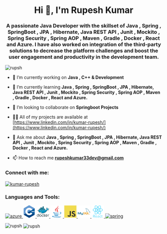 <h1 align="center">Hi 👋, I'm Rupesh Kumar</h1>
<h3 align="center">A passionate Java Developer with the skillset of Java , Spring , SpringBoot , JPA , Hibernate, Java REST API , Junit , Mockito , Spring Security , Spring AOP , Maven , Gradle , Docker , React and Azure. I have also worked on integration of the third-party solutions to decrease the platform challenges and boost the user engagement and productivity in the development team.</h3>

<p align="left"> <img src="https://komarev.com/ghpvc/?username=rupsh&label=Profile%20views&color=0e75b6&style=flat" alt="rupsh" /> </p>

- 🔭 I’m currently working on **Java , C++ & Development**

- 🌱 I’m currently learning **Java , Spring , SpringBoot , JPA , Hibernate, Java REST API , Junit , Mockito , Spring Security , Spring AOP , Maven , Gradle , Docker , React and Azure.**

- 👯 I’m looking to collaborate on **Springboot Projects**

- 👨‍💻 All of my projects are available at [https://www.linkedin.com/in/kumar-rupesh/](https://www.linkedin.com/in/kumar-rupesh/)

- 💬 Ask me about **Java , Spring , SpringBoot , JPA , Hibernate, Java REST API , Junit , Mockito , Spring Security , Spring AOP , Maven , Gradle , Docker , React and Azure.**

- 📫 How to reach me **rupeshkumar33dev@gmail.com**

<h3 align="left">Connect with me:</h3>
<p align="left">
<a href="https://linkedin.com/in/kumar-rupesh" target="blank"><img align="center" src="https://raw.githubusercontent.com/rahuldkjain/github-profile-readme-generator/master/src/images/icons/Social/linked-in-alt.svg" alt="kumar-rupesh" height="30" width="40" /></a>
</p>

<h3 align="left">Languages and Tools:</h3>
<p align="left"> <a href="https://azure.microsoft.com/en-in/" target="_blank" rel="noreferrer"> <img src="https://www.vectorlogo.zone/logos/microsoft_azure/microsoft_azure-icon.svg" alt="azure" width="40" height="40"/> </a> <a href="https://www.w3schools.com/cpp/" target="_blank" rel="noreferrer"> <img src="https://raw.githubusercontent.com/devicons/devicon/master/icons/cplusplus/cplusplus-original.svg" alt="cplusplus" width="40" height="40"/> </a> <a href="https://www.docker.com/" target="_blank" rel="noreferrer"> <img src="https://raw.githubusercontent.com/devicons/devicon/master/icons/docker/docker-original-wordmark.svg" alt="docker" width="40" height="40"/> </a> <a href="https://www.java.com" target="_blank" rel="noreferrer"> <img src="https://raw.githubusercontent.com/devicons/devicon/master/icons/java/java-original.svg" alt="java" width="40" height="40"/> </a> <a href="https://developer.mozilla.org/en-US/docs/Web/JavaScript" target="_blank" rel="noreferrer"> <img src="https://raw.githubusercontent.com/devicons/devicon/master/icons/javascript/javascript-original.svg" alt="javascript" width="40" height="40"/> </a> <a href="https://www.mysql.com/" target="_blank" rel="noreferrer"> <img src="https://raw.githubusercontent.com/devicons/devicon/master/icons/mysql/mysql-original-wordmark.svg" alt="mysql" width="40" height="40"/> </a> <a href="https://reactjs.org/" target="_blank" rel="noreferrer"> <img src="https://raw.githubusercontent.com/devicons/devicon/master/icons/react/react-original-wordmark.svg" alt="react" width="40" height="40"/> </a> <a href="https://spring.io/" target="_blank" rel="noreferrer"> <img src="https://www.vectorlogo.zone/logos/springio/springio-icon.svg" alt="spring" width="40" height="40"/> </a> </p>

<p><img align="left" src="https://github-readme-stats.vercel.app/api/top-langs?username=rupsh&show_icons=true&locale=en&layout=compact" alt="rupsh" /></p>

<p>&nbsp;<img align="center" src="https://github-readme-stats.vercel.app/api?username=rupsh&show_icons=true&locale=en" alt="rupsh" /></p>

